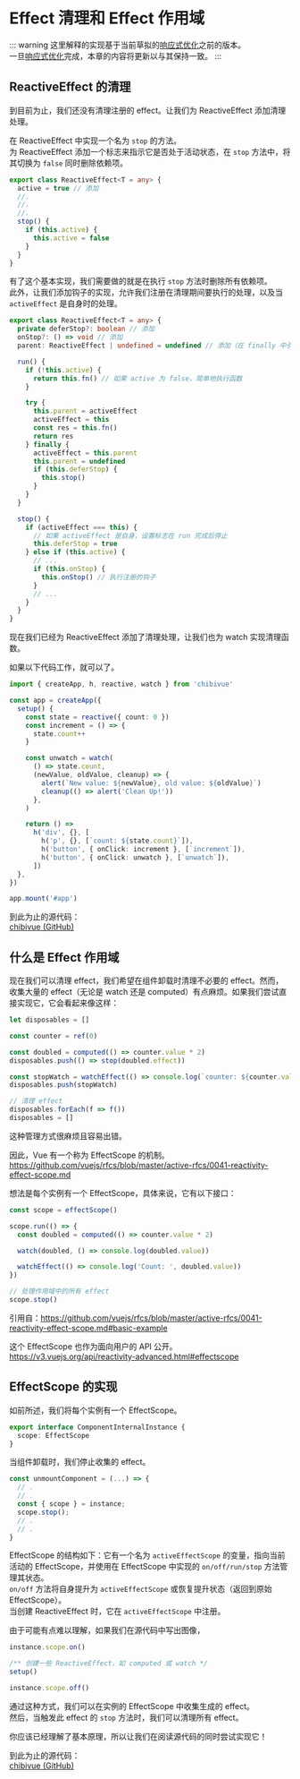 # Effect 清理和 Effect 作用域

::: warning
这里解释的实现基于当前草拟的[响应式优化](/zh-cn/30-basic-reactivity-system/005-reactivity-optimization)之前的版本。  
一旦[响应式优化](/zh-cn/30-basic-reactivity-system/005-reactivity-optimization)完成，本章的内容将更新以与其保持一致。
:::

## ReactiveEffect 的清理

到目前为止，我们还没有清理注册的 effect。让我们为 ReactiveEffect 添加清理处理。

在 ReactiveEffect 中实现一个名为 `stop` 的方法。  
为 ReactiveEffect 添加一个标志来指示它是否处于活动状态，在 `stop` 方法中，将其切换为 `false` 同时删除依赖项。

```ts
export class ReactiveEffect<T = any> {
  active = true // 添加
  //.
  //.
  //.
  stop() {
    if (this.active) {
      this.active = false
    }
  }
}
```

有了这个基本实现，我们需要做的就是在执行 `stop` 方法时删除所有依赖项。  
此外，让我们添加钩子的实现，允许我们注册在清理期间要执行的处理，以及当 `activeEffect` 是自身时的处理。

```ts
export class ReactiveEffect<T = any> {
  private deferStop?: boolean // 添加
  onStop?: () => void // 添加
  parent: ReactiveEffect | undefined = undefined // 添加（在 finally 中引用）

  run() {
    if (!this.active) {
      return this.fn() // 如果 active 为 false，简单地执行函数
    }

    try {
      this.parent = activeEffect
      activeEffect = this
      const res = this.fn()
      return res
    } finally {
      activeEffect = this.parent
      this.parent = undefined
      if (this.deferStop) {
        this.stop()
      }
    }
  }

  stop() {
    if (activeEffect === this) {
      // 如果 activeEffect 是自身，设置标志在 run 完成后停止
      this.deferStop = true
    } else if (this.active) {
      // ...
      if (this.onStop) {
        this.onStop() // 执行注册的钩子
      }
      // ...
    }
  }
}
```

现在我们已经为 ReactiveEffect 添加了清理处理，让我们也为 watch 实现清理函数。

如果以下代码工作，就可以了。

```ts
import { createApp, h, reactive, watch } from 'chibivue'

const app = createApp({
  setup() {
    const state = reactive({ count: 0 })
    const increment = () => {
      state.count++
    }

    const unwatch = watch(
      () => state.count,
      (newValue, oldValue, cleanup) => {
        alert(`New value: ${newValue}, old value: ${oldValue}`)
        cleanup(() => alert('Clean Up!'))
      },
    )

    return () =>
      h('div', {}, [
        h('p', {}, [`count: ${state.count}`]),
        h('button', { onClick: increment }, [`increment`]),
        h('button', { onClick: unwatch }, [`unwatch`]),
      ])
  },
})

app.mount('#app')
```

到此为止的源代码：  
[chibivue (GitHub)](https://github.com/chibivue-land/chibivue/tree/main/book/impls/30_basic_reactivity_system/130_cleanup_effects)

## 什么是 Effect 作用域

现在我们可以清理 effect，我们希望在组件卸载时清理不必要的 effect。然而，收集大量的 effect（无论是 watch 还是 computed）有点麻烦。如果我们尝试直接实现它，它会看起来像这样：

```ts
let disposables = []

const counter = ref(0)

const doubled = computed(() => counter.value * 2)
disposables.push(() => stop(doubled.effect))

const stopWatch = watchEffect(() => console.log(`counter: ${counter.value}`))
disposables.push(stopWatch)
```

```ts
// 清理 effect
disposables.forEach(f => f())
disposables = []
```

这种管理方式很麻烦且容易出错。

因此，Vue 有一个称为 EffectScope 的机制。  
https://github.com/vuejs/rfcs/blob/master/active-rfcs/0041-reactivity-effect-scope.md

想法是每个实例有一个 EffectScope，具体来说，它有以下接口：

```ts
const scope = effectScope()

scope.run(() => {
  const doubled = computed(() => counter.value * 2)

  watch(doubled, () => console.log(doubled.value))

  watchEffect(() => console.log('Count: ', doubled.value))
})

// 处理作用域中的所有 effect
scope.stop()
```

引用自：https://github.com/vuejs/rfcs/blob/master/active-rfcs/0041-reactivity-effect-scope.md#basic-example

这个 EffectScope 也作为面向用户的 API 公开。  
https://v3.vuejs.org/api/reactivity-advanced.html#effectscope

## EffectScope 的实现

如前所述，我们将每个实例有一个 EffectScope。

```ts
export interface ComponentInternalInstance {
  scope: EffectScope
}
```

当组件卸载时，我们停止收集的 effect。

```ts
const unmountComponent = (...) => {
  // .
  // .
  const { scope } = instance;
  scope.stop();
  // .
  // .
}
```

EffectScope 的结构如下：它有一个名为 `activeEffectScope` 的变量，指向当前活动的 EffectScope，并使用在 EffectScope 中实现的 `on/off/run/stop` 方法管理其状态。  
`on/off` 方法将自身提升为 `activeEffectScope` 或恢复提升状态（返回到原始 EffectScope）。  
当创建 ReactiveEffect 时，它在 `activeEffectScope` 中注册。

由于可能有点难以理解，如果我们在源代码中写出图像，

```ts
instance.scope.on()

/** 创建一些 ReactiveEffect，如 computed 或 watch */
setup()

instance.scope.off()
```

通过这种方式，我们可以在实例的 EffectScope 中收集生成的 effect。  
然后，当触发此 effect 的 `stop` 方法时，我们可以清理所有 effect。

你应该已经理解了基本原理，所以让我们在阅读源代码的同时尝试实现它！

到此为止的源代码：  
[chibivue (GitHub)](https://github.com/chibivue-land/chibivue/tree/main/book/impls/30_basic_reactivity_system/140_effect_scope)
